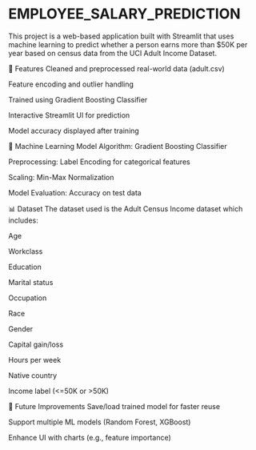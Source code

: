 # EMPLOYEE_SALARY_PREDICTION
This project is a web-based application built with Streamlit that uses machine learning to predict whether a person earns more than $50K per year based on census data from the UCI Adult Income Dataset.

🚀 Features
Cleaned and preprocessed real-world data (adult.csv)

Feature encoding and outlier handling

Trained using Gradient Boosting Classifier

Interactive Streamlit UI for prediction

Model accuracy displayed after training

🧠 Machine Learning Model
Algorithm: Gradient Boosting Classifier

Preprocessing: Label Encoding for categorical features

Scaling: Min-Max Normalization

Model Evaluation: Accuracy on test data

📊 Dataset
The dataset used is the Adult Census Income dataset which includes:

Age

Workclass

Education

Marital status

Occupation

Race

Gender

Capital gain/loss

Hours per week

Native country

Income label (<=50K or >50K)

🔮 Future Improvements
Save/load trained model for faster reuse

Support multiple ML models (Random Forest, XGBoost)

Enhance UI with charts (e.g., feature importance)
